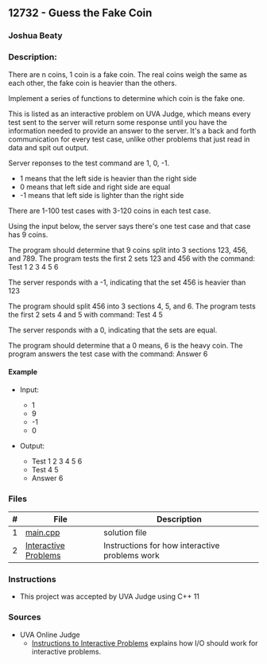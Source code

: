 ## 12732 - Guess the Fake Coin
### Joshua Beaty
### Description:

There are n coins, 1 coin is a fake coin. The real coins weigh the same as each other, 
the fake coin is heavier than the others.

Implement a series of functions to determine which coin is the fake one.

This is listed as an interactive problem on UVA Judge, which means every test sent to the server
will return some response until you have the information needed to provide an answer to the server. 
It's a back and forth communication for every test case, unlike other problems that just read in 
data and spit out output.

Server reponses to the test command are 1, 0, -1.
- 1 means that the left side is heavier than the right side
- 0 means that left side and right side are equal
- -1 means that left side is lighter than the right side

There are 1-100 test cases with 3-120 coins in each test case.

Using the input below, the server says there's one test case and that case has 9 coins.

The program should determine that 9 coins split into 3 sections 123, 456, and 789.
The program tests the first 2 sets 123 and 456 with the command: Test 1 2 3 4 5 6

The server responds with a -1, indicating that the set 456 is heavier than 123

The program should split 456 into 3 sections 4, 5, and 6.
The program tests the first 2 sets 4 and 5 with command: Test 4 5

The server responds with a 0, indicating that the sets are equal.

The program should determine that a 0 means, 6 is the heavy coin.
The program answers the test case with the command: Answer 6



#### Example

- Input: 
    - 1
    - 9
    - -1
    - 0


- Output: 
    - Test 1 2 3 4 5 6
    - Test 4 5
    - Answer 6

### Files

|   #   | File                       | Description                                                |
| :---: | -------------------------- | ---------------------------------------------------------- |
|   1   | [main.cpp](./main.cpp)     | solution file                                              |
|   2   | [Interactive Problems](./InteractiveProblems) | Instructions for how interactive problems work |

### Instructions

- This project was accepted by UVA Judge using C++ 11

### Sources

- UVA Online Judge
    - [Instructions to Interactive Problems](https://onlinejudge.org/contests/328-9976a2e2/interactive.html) explains how I/O should work for interactive problems.
